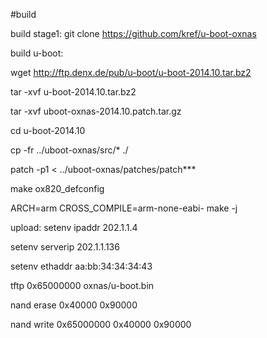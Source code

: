 #build

build stage1:
git clone https://github.com/kref/u-boot-oxnas


build u-boot:

wget http://ftp.denx.de/pub/u-boot/u-boot-2014.10.tar.bz2

tar -xvf u-boot-2014.10.tar.bz2

tar -xvf uboot-oxnas-2014.10.patch.tar.gz

cd u-boot-2014.10

cp -fr ../uboot-oxnas/src/* ./

patch -p1 < ../uboot-oxnas/patches/patch***

make ox820_defconfig

ARCH=arm CROSS_COMPILE=arm-none-eabi- make -j


upload:
setenv ipaddr 202.1.1.4

setenv serverip 202.1.1.136

setenv ethaddr aa:bb:34:34:34:43

tftp 0x65000000 oxnas/u-boot.bin

nand erase 0x40000 0x90000

nand write 0x65000000 0x40000 0x90000




